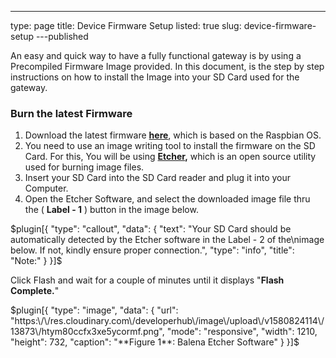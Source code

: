 ---
type: page
title: Device Firmware Setup
listed: true
slug: device-firmware-setup
---published

An easy and quick way to have a fully functional gateway is by using a Precompiled Firmware Image provided. In this document, is the step by step instructions on how to install the Image into your SD Card used for the gateway.

### Burn the latest Firmware

1. Download the latest firmware **[here](https://downloads.rakwireless.com/en/LoRa/Pilot-Gateway-Pro-RAK7243/Firmware/)**, which is based on the Raspbian OS.
2. You need to use an image writing tool to install the firmware on the SD Card. For this, You will be using **[Etcher](https://www.balena.io/etcher/),** which is an open source utility used for burning image files.
3. Insert your SD Card into the SD Card reader and plug it into your Computer.
4. Open the Etcher Software, and select the downloaded image file thru the ( **Label - 1** ) button in the image below.

$plugin[{
    "type": "callout",
    "data": {
        "text": "Your SD Card should be automatically detected by the Etcher software in the Label - 2 of the\nimage below. If not, kindly ensure proper connection.",
        "type": "info",
        "title": "Note:"
    }
}]$

Click Flash and wait for a couple of minutes until it displays "**Flash Complete.**"

$plugin[{
    "type": "image",
    "data": {
        "url": "https:\/\/res.cloudinary.com\/developerhub\/image\/upload\/v1580824114\/13873\/htym80ccfx3xe5ycormf.png",
        "mode": "responsive",
        "width": 1210,
        "height": 732,
        "caption": "**Figure 1**: Balena Etcher Software"
    }
}]$

